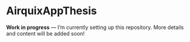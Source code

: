 # AirquixAppThesis

**Work in progress** — I’m currently setting up this repository. More details and content will be added soon!


